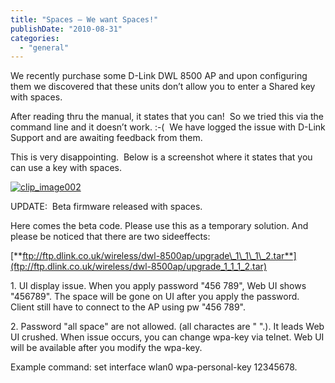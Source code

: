 ```yaml
---
title: "Spaces – We want Spaces!"
publishDate: "2010-08-31"
categories: 
  - "general"
---
```


We recently purchase some D-Link DWL 8500 AP and upon configuring them we discovered that these units don’t allow you to enter a Shared key with spaces.

After reading thru the manual, it states that you can!  So we tried this via the command line and it doesn’t work. :-(  We have logged the issue with D-Link Support and are awaiting feedback from them.

This is very disappointing.  Below is a screenshot where it states that you can use a key with spaces.

[![clip_image002](https://ramberlinggeek.co.uk/wp-content/uploads/2010/08/clip_image002_thumb.jpg "clip_image002")](https://ramberlinggeek.co.uk/wp-content/uploads/2010/08/clip_image002.jpg)

UPDATE:  Beta firmware released with spaces.

Here comes the beta code. Please use this as a temporary solution. And please be noticed that there are two sideeffects:

[**ftp://ftp.dlink.co.uk/wireless/dwl-8500ap/upgrade\_1\_1\_1\_2.tar**](ftp://ftp.dlink.co.uk/wireless/dwl-8500ap/upgrade_1_1_1_2.tar)

1\. UI display issue. When you apply password "456 789", Web UI shows "456789". The space will be gone on UI after you apply the password. Client still have to connect to the AP using pw "456 789".

2. Password "all space" are not allowed. (all charactes are " ".). It leads Web UI crushed. When issue occurs, you can change wpa-key via telnet. Web UI will be available after you modify the wpa-key.

Example command: set interface wlan0 wpa-personal-key 12345678.
